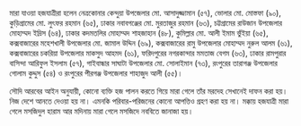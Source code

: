 মারা যাওয়া হজযাত্রীরা হলেন নেত্রকোনার কেন্দুয়া উপজেলার মো. আসাদুজ্জামান (৫৭), ভোলার মো. মোস্তফা (৯০), কুড়িগ্রামের মো. লুৎফর রহমান (৬৫), ঢাকার নবাবগঞ্জের মো. মুরতাজুর রহমান (৬৩), চট্টগ্রামের রাউজান উপজেলার মোহাম্মদ ইদ্রিস (৬৪), ঢাকার কদমতলির মোহাম্মদ শাহজাহান (৪৮), কুমিল্লার মো. আলী ইমাম ভুঁইয়া (৬৫), কক্সবাজারের মহেশখালী উপজেলার মো. জামাল উদ্দিন (৬৯), কক্সবাজারের রামু উপজেলার মোহাম্মদ নুরুল আলম (৬১), কক্সবাজারের চকরিয়া উপজেলার মাকসুদ আহমদ (৬১), ফরিদপুরের নগরকান্দার মমতাজ বেগম (৬৩), ঢাকার রামপুরার বাসিন্দা আরিফুল ইসলাম (৫৭), গাইবান্ধার সাঘাটা উপজেলার মো. সোলাইমান (৭৩), রংপুরের তারাগঞ্জ উপজেলার গোলাম কুদ্দুস (৫৪) ও রংপুরের পীরগঞ্জ উপজেলার শাহাজুদ আলী (৫৫)।

সৌদি আরবের আইন অনুযায়ী, কোনো ব্যক্তি হজ পালন করতে গিয়ে মারা গেলে তাঁর মরদেহ সেখানেই দাফন করা হয়। নিজ দেশে আনতে দেওয়া হয় না। এমনকি পরিবার-পরিজনের কোনো আপত্তিও গ্রহণ করা হয় না। মক্কায় হজযাত্রী মারা গেলে মসজিদুল হারাম আর মদিনায় মারা গেলে মসজিদে নববিতে জানাজা হয়।
